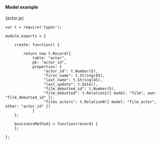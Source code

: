 #### Model example

(actor.js)

    var t = require('types');

    module.exports = {

        create: function() {

            return new t.Record({
                table: "actor",
                pk: "actor_id",
                properties: {
                     "actor_id": t.Number(5),
                     "first_name": t.String(45),
                     "last_name": t.String(45),
                     "last_update": t.Date(),
                     "film_debutted_id": t.Number(5),
                     "film_debutted": t.Relation1({ model: "film", own: "film_debutted_id" }),
                     "films_actors": t.RelationN({ model: "film_actor", other: "actor_id" })
                }
        };

        bussinessMethod1 = function(record) {
        };

    };

